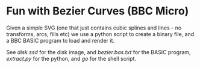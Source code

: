 # Fun with Bezier Curves (BBC Micro)

Given a simple SVG (one that just contains cubic splines and lines - no transforms, arcs, fills etc) we use a python script to create a binary file, and a BBC BASIC program to load and render it.

See *disk.ssd* for the disk image, and *bezier.bas.txt* for the BASIC program, *extract.py* for the python, and *go* for the shell script.
